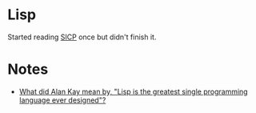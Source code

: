 # Lisp
Started reading [SICP](http://sarabander.github.io/sicp/html/index.xhtml) once but didn't finish it. 

# Notes
- [What did Alan Kay mean by, "Lisp is the greatest single programming language ever designed"?](https://www.quora.com/What-did-Alan-Kay-mean-by-Lisp-is-the-greatest-single-programming-language-ever-designed/answer/Alan-Kay-11)
